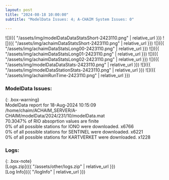 ```yaml
---
layout: post
title: "2024-08-18 10:00:00"
subtitle: "ModelData Issues: 4; A-CHAIM System Issues: 0"

---
```


![]({{ "/assets/img/modelDataDataStatsShort-2423110.png" | relative_url }})
![]({{ "/assets/img/achaimDataStatsShort-2423110.png" | relative_url }})
![]({{ "/assets/img/achaimDataStatsLong00-2423110.png" | relative_url }})
![]({{ "/assets/img/achaimDataStatsLong01-2423110.png" | relative_url }})
![]({{ "/assets/img/achaimDataStatsLong02-2423110.png" | relative_url }})
![]({{ "/assets/img/modelDataDataStats-2423110.png" | relative_url }})
![]({{ "/assets/img/modelDataStationStats-2423110.png" | relative_url }})
![]({{ "/assets/img/achaimRunTime-2423110.png" | relative_url }})


### ModelData Issues:  
  
{: .box-warning}  
 ModelData report for 18-Aug-2024 10:15:09   
 /home/chaim/ACHAIM_SERVER/A-CHAIM/modelData/2024/231/10/modelData.mat   
 70.3047% of RIO absoprtion values are finite   
 0% of all possible stations for IONO were downloaded. x6766   
 0% of all possible stations for SENTINEL were downloaded. x6221   
 0% of all possible stations for KARTVERKET were downloaded. x1228   
  


### Logs:  
  
{: .box-note}  
[Logs.zip]({{ "/assets/other/logs.zip" | relative_url }})  
[Log Info]({{ "/logInfo" | relative_url }})  
